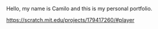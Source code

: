 Hello, my name is Camilo and this is my personal portfolio.



https://scratch.mit.edu/projects/179417260/#player
